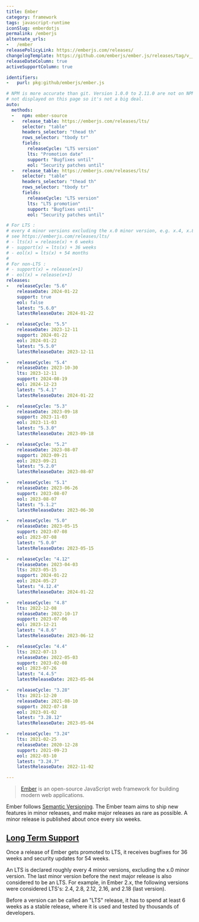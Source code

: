 ```yaml
---
title: Ember
category: framework
tags: javascript-runtime
iconSlug: emberdotjs
permalink: /emberjs
alternate_urls:
-   /ember
releasePolicyLink: https://emberjs.com/releases/
changelogTemplate: https://github.com/emberjs/ember.js/releases/tag/v__LATEST__
releaseDateColumn: true
activeSupportColumn: true

identifiers:
-   purl: pkg:github/emberjs/ember.js

# NPM is more accurate than git. Version 1.0.0 to 2.11.0 are not on NPM, but 1.x and 2.x cycles are
# not displayed on this page so it's not a big deal.
auto:
  methods:
  -   npm: ember-source
  -   release_table: https://emberjs.com/releases/lts/
      selector: "table"
      headers_selector: "thead th"
      rows_selector: "tbody tr"
      fields:
        releaseCycle: "LTS version"
        lts: "Promotion date"
        support: "Bugfixes until"
        eol: "Security patches until"
  -   release_table: https://emberjs.com/releases/lts/
      selector: "table"
      headers_selector: "thead th"
      rows_selector: "tbody tr"
      fields:
        releaseCycle: "LTS version"
        lts: "LTS promotion"
        support: "Bugfixes until"
        eol: "Security patches until"

# For LTS :
# every 4 minor versions excluding the x.0 minor version, e.g. x.4, x.8, etc.
# see https://emberjs.com/releases/lts/
# - lts(x) = release(x) + 6 weeks
# - support(x) = lts(x) + 36 weeks
# - eol(x) = lts(x) + 54 months
#
# For non-LTS :
# - support(x) = release(x+1)
# - eol(x) = release(x+1)
releases:
-   releaseCycle: "5.6"
    releaseDate: 2024-01-22
    support: true
    eol: false
    latest: "5.6.0"
    latestReleaseDate: 2024-01-22

-   releaseCycle: "5.5"
    releaseDate: 2023-12-11
    support: 2024-01-22
    eol: 2024-01-22
    latest: "5.5.0"
    latestReleaseDate: 2023-12-11

-   releaseCycle: "5.4"
    releaseDate: 2023-10-30
    lts: 2023-12-11
    support: 2024-08-19
    eol: 2024-12-23
    latest: "5.4.1"
    latestReleaseDate: 2024-01-22

-   releaseCycle: "5.3"
    releaseDate: 2023-09-18
    support: 2023-11-03
    eol: 2023-11-03
    latest: "5.3.0"
    latestReleaseDate: 2023-09-18

-   releaseCycle: "5.2"
    releaseDate: 2023-08-07
    support: 2023-09-21
    eol: 2023-09-21
    latest: "5.2.0"
    latestReleaseDate: 2023-08-07

-   releaseCycle: "5.1"
    releaseDate: 2023-06-26
    support: 2023-08-07
    eol: 2023-08-07
    latest: "5.1.2"
    latestReleaseDate: 2023-06-30

-   releaseCycle: "5.0"
    releaseDate: 2023-05-15
    support: 2023-07-08
    eol: 2023-07-08
    latest: "5.0.0"
    latestReleaseDate: 2023-05-15

-   releaseCycle: "4.12"
    releaseDate: 2023-04-03
    lts: 2023-05-15
    support: 2024-01-22
    eol: 2024-05-27
    latest: "4.12.4"
    latestReleaseDate: 2024-01-22

-   releaseCycle: "4.8"
    lts: 2022-12-08
    releaseDate: 2022-10-17
    support: 2023-07-06
    eol: 2023-12-21
    latest: "4.8.6"
    latestReleaseDate: 2023-06-12

-   releaseCycle: "4.4"
    lts: 2022-07-13
    releaseDate: 2022-05-03
    support: 2023-02-08
    eol: 2023-07-26
    latest: "4.4.5"
    latestReleaseDate: 2023-05-04

-   releaseCycle: "3.28"
    lts: 2021-12-20
    releaseDate: 2021-08-10
    support: 2022-07-18
    eol: 2023-01-02
    latest: "3.28.12"
    latestReleaseDate: 2023-05-04

-   releaseCycle: "3.24"
    lts: 2021-02-25
    releaseDate: 2020-12-28
    support: 2021-09-23
    eol: 2022-03-10
    latest: "3.24.7"
    latestReleaseDate: 2022-11-02

---
```


> [Ember](https://emberjs.com) is an open-source JavaScript web framework for building modern web
> applications.

Ember follows [Semantic Versioning](https://semver.org/). The Ember team aims to ship new features
in minor releases, and make major releases as rare as possible. A minor release is published about
once every six weeks.

## [Long Term Support](https://emberjs.com/releases/lts/)

Once a release of Ember gets promoted to LTS, it receives bugfixes for 36 weeks and security
updates for 54 weeks.

An LTS is declared roughly every 4 minor versions, excluding the x.0 minor version. The last minor
version before the next major release is also considered to be an LTS. For example, in Ember 2.x,
the following versions were considered LTS's: 2.4, 2.8, 2.12, 2.16, and 2.18 (last version).

Before a version can be called an "LTS" release, it has to spend at least 6 weeks as a stable
release, where it is used and tested by thousands of developers.
